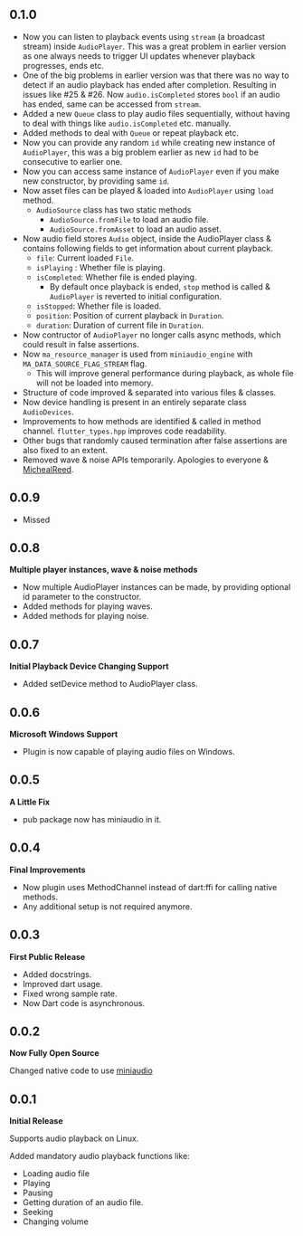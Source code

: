 ## 0.1.0

- Now you can listen to playback events using `stream` (a broadcast stream) inside `AudioPlayer`. This was a great problem in earlier version as one always needs to trigger UI updates whenever playback progresses, ends etc.
- One of the big problems in earlier version was that there was no way to detect if an audio playback has ended after completion. Resulting in issues like #25 & #26. Now `audio.isCompleted` stores `bool` if an audio has ended, same can be accessed from `stream`.
- Added a new `Queue` class to play audio files sequentially, without having to deal with things like `audio.isCompleted` etc. manually.
- Added methods to deal with `Queue` or repeat playback etc.
- Now you can provide any random `id` while creating new instance of `AudioPlayer`, this was a big problem earlier as new `id` had to be consecutive to earlier one.
- Now you can access same instance of `AudioPlayer` even if you make new constructor, by providing same `id`. 
- Now asset files can be played & loaded into `AudioPlayer` using `load` method.
  - `AudioSource` class has two static methods
    - `AudioSource.fromFile` to load an audio file.
    - `AudioSource.fromAsset` to load an audio asset.
- Now audio field stores `Audio` object, inside the AudioPlayer class & contains following fields to get information about current playback.
  - `file`: Current loaded `File`.
  - `isPlaying` : Whether file is playing.
  - `isCompleted`: Whether file is ended playing.
    - By default once playback is ended, `stop` method is called & `AudioPlayer` is reverted to initial configuration.
  - `isStopped`: Whether file is loaded.
  - `position`: Position of current playback in `Duration`.
  - `duration`: Duration of current file in `Duration`.
- Now contructor of `AudioPlayer` no longer calls async methods, which could result in false assertions.
- Now `ma_resource_manager` is used from `miniaudio_engine` with `MA_DATA_SOURCE_FLAG_STREAM` flag.
  - This will improve general performance during playback, as whole file will not be loaded into memory.
- Structure of code improved & separated into various files & classes.
- Now device handling is present in an entirely separate class `AudioDevices`.
- Improvements to how methods are identified & called in method channel. `flutter_types.hpp` improves code readability. 
- Other bugs that randomly caused termination after false assertions are also fixed to an extent.
- Removed wave & noise APIs temporarily. Apologies to everyone & [MichealReed](https://github.com/MichealReed).

## 0.0.9

- Missed

## 0.0.8

**Multiple player instances, wave & noise methods**

- Now multiple AudioPlayer instances can be made, by providing optional id parameter to the constructor.
- Added methods for playing waves.
- Added methods for playing noise.

## 0.0.7

**Initial Playback Device Changing Support**

- Added setDevice method to AudioPlayer class.

## 0.0.6

**Microsoft Windows Support**

- Plugin is now capable of playing audio files on Windows.

## 0.0.5

**A Little Fix**

- pub package now has miniaudio in it.

## 0.0.4

**Final Improvements**

- Now plugin uses MethodChannel instead of dart:ffi for calling native methods.
- Any additional setup is not required anymore.

## 0.0.3

**First Public Release**

- Added docstrings.
- Improved dart usage.
- Fixed wrong sample rate.
- Now Dart code is asynchronous.


## 0.0.2

**Now Fully Open Source**

Changed native code to use [miniaudio](https://github.com/mackron/miniaudio)


## 0.0.1

**Initial Release**

Supports audio playback on Linux.

Added mandatory audio playback functions like:
- Loading audio file
- Playing
- Pausing
- Getting duration of an audio file.
- Seeking
- Changing volume
